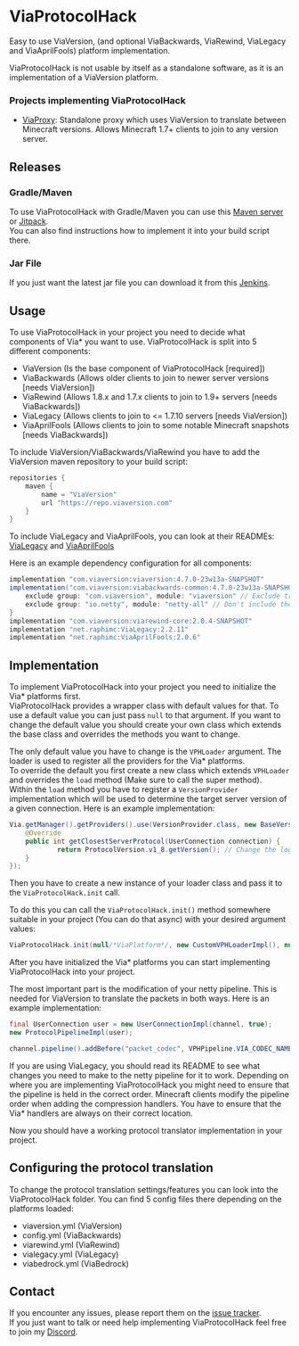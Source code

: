 # ViaProtocolHack
Easy to use ViaVersion, (and optional ViaBackwards, ViaRewind, ViaLegacy and ViaAprilFools) platform implementation.

ViaProtocolHack is not usable by itself as a standalone software, as it is an implementation of a ViaVersion platform.

### Projects implementing ViaProtocolHack
- [ViaProxy](https://github.com/RaphiMC/ViaProxy): Standalone proxy which uses ViaVersion to translate between Minecraft versions. Allows Minecraft 1.7+ clients to join to any version server.

## Releases
### Gradle/Maven
To use ViaProtocolHack with Gradle/Maven you can use this [Maven server](https://maven.lenni0451.net/#/releases/net/raphimc/ViaProtocolHack) or [Jitpack](https://jitpack.io/#RaphiMC/ViaProtocolHack).  
You can also find instructions how to implement it into your build script there.

### Jar File
If you just want the latest jar file you can download it from this [Jenkins](https://build.lenni0451.net/job/ViaProtocolHack/).

## Usage
To use ViaProtocolHack in your project you need to decide what components of Via* you want to use.
ViaProtocolHack is split into 5 different components:
- ViaVersion (Is the base component of ViaProtocolHack [required])
- ViaBackwards (Allows older clients to join to newer server versions [needs ViaVersion])
- ViaRewind (Allows 1.8.x and 1.7.x clients to join to 1.9+ servers [needs ViaBackwards])
- ViaLegacy (Allows clients to join to <= 1.7.10 servers [needs ViaVersion])
- ViaAprilFools (Allows clients to join to some notable Minecraft snapshots [needs ViaBackwards])

To include ViaVersion/ViaBackwards/ViaRewind you have to add the ViaVersion maven repository to your build script:
```groovy
repositories {
    maven {
        name = "ViaVersion"
        url "https://repo.viaversion.com"
    }
}
```
To include ViaLegacy and ViaAprilFools, you can look at their READMEs: [ViaLegacy](https://github.com/RaphiMC/ViaLegacy/blob/main/README.md#releases) and [ViaAprilFools](https://github.com/RaphiMC/ViaAprilFools/blob/main/README.md#releases)

Here is an example dependency configuration for all components:
```groovy
implementation "com.viaversion:viaversion:4.7.0-23w13a-SNAPSHOT"
implementation("com.viaversion:viabackwards-common:4.7.0-23w13a-SNAPSHOT") {
    exclude group: "com.viaversion", module: "viaversion" // Exclude transitive dependency. Include manually for more control
    exclude group: "io.netty", module: "netty-all" // Don't include the outdated netty version
}
implementation "com.viaversion:viarewind-core:2.0.4-SNAPSHOT"
implementation "net.raphimc:ViaLegacy:2.2.11"
implementation "net.raphimc:ViaAprilFools:2.0.6"
```

## Implementation
To implement ViaProtocolHack into your project you need to initialize the Via* platforms first.  
ViaProtocolHack provides a wrapper class with default values for that. To use a default value you can just pass ``null`` to that argument.
If you want to change the default value you should create your own class which extends the base class and overrides the methods you want to change.

The only default value you have to change is the ``VPHLoader`` argument. The loader is used to register all the providers for the Via* platforms.  
To override the default you first create a new class which extends ``VPHLoader`` and overrides the ``load`` method (Make sure to call the super method).  
Within the ``load`` method you have to register a ``VersionProvider`` implementation which will be used to determine the target server version of a given connection.
Here is an example implementation:
```java
Via.getManager().getProviders().use(VersionProvider.class, new BaseVersionProvider() {
    @Override
    public int getClosestServerProtocol(UserConnection connection) {
            return ProtocolVersion.v1_8.getVersion(); // Change the logic here to select the target server version
    }
});
```
Then you have to create a new instance of your loader class and pass it to the ``ViaProtocolHack.init`` call.

To do this you can call the ``ViaProtocolHack.init()`` method somewhere suitable in your project (You can do that async) with your desired argument values:
```java
ViaProtocolHack.init(null/*ViaPlatform*/, new CustomVPHLoaderImpl(), null/*ViaInjector*/, null/*ViaCommandHandler*/, ViaBackwardsPlatformImpl::new, ViaLegacyPlatformImpl::new, ViaAprilFoolsPlatformImpl::new);
```

After you have initialized the Via* platforms you can start implementing ViaProtocolHack into your project.

The most important part is the modification of your netty pipeline. This is needed for ViaVersion to translate the packets in both ways.
Here is an example implementation:
```java
final UserConnection user = new UserConnectionImpl(channel, true);
new ProtocolPipelineImpl(user);

channel.pipeline().addBefore("packet_codec", VPHPipeline.VIA_CODEC_NAME, new ViaCodec(user));
```
If you are using ViaLegacy, you should read its README to see what changes you need to make to the netty pipeline for it to work.
Depending on where you are implementing ViaProtocolHack you might need to ensure that the pipeline is held in the correct order.
Minecraft clients modify the pipeline order when adding the compression handlers. You have to ensure that the Via* handlers are always on their correct location.

Now you should have a working protocol translator implementation in your project.

## Configuring the protocol translation
To change the protocol translation settings/features you can look into the ViaProtocolHack folder.
You can find 5 config files there depending on the platforms loaded:
- viaversion.yml (ViaVersion)
- config.yml (ViaBackwards)
- viarewind.yml (ViaRewind)
- vialegacy.yml (ViaLegacy)
- viabedrock.yml (ViaBedrock)

## Contact
If you encounter any issues, please report them on the
[issue tracker](https://github.com/RaphiMC/ViaProtocolHack/issues).  
If you just want to talk or need help implementing ViaProtocolHack feel free to join my
[Discord](https://discord.gg/dCzT9XHEWu).
